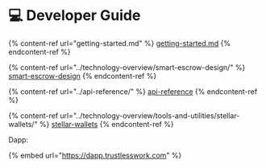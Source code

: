 # 💻 Developer Guide

{% content-ref url="getting-started.md" %}
[getting-started.md](getting-started.md)
{% endcontent-ref %}

{% content-ref url="../technology-overview/smart-escrow-design/" %}
[smart-escrow-design](../technology-overview/smart-escrow-design/)
{% endcontent-ref %}

{% content-ref url="../api-reference/" %}
[api-reference](../api-reference/)
{% endcontent-ref %}

{% content-ref url="../technology-overview/tools-and-utilities/stellar-wallets/" %}
[stellar-wallets](../technology-overview/tools-and-utilities/stellar-wallets/)
{% endcontent-ref %}



Dapp:

{% embed url="https://dapp.trustlesswork.com" %}
